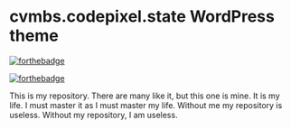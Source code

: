 # cvmbs.codepixel.state WordPress theme

[![forthebadge](http://forthebadge.com/images/badges/fuck-it-ship-it.svg)](http://forthebadge.com)

[![forthebadge](http://forthebadge.com/images/badges/built-with-science.svg)](http://forthebadge.com)

This is my repository. There are many like it, but this one is mine. It is my life. I must master it as I must master my life. Without me my repository is useless. Without my repository, I am useless.
